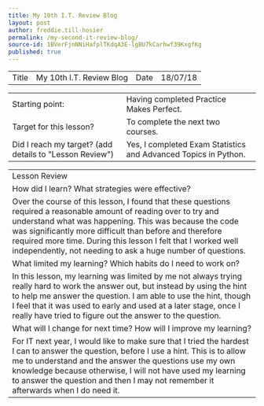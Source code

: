 ```yaml
---
title: My 10th I.T. Review Blog 
layout: post
author: freddie.till-hosier
permalink: /my-second-it-review-blog/
source-id: 1BVerFjnNNiHafplTKdqA3E-lgBU7kCarhwf39KxgfKg
published: true
---
```

<table>
  <tr>
    <td>Title</td>
    <td>My  10th I.T. Review Blog</td>
    <td>Date </td>
    <td>18/07/18</td>
  </tr>
</table>


<table>
  <tr>
    <td>Starting point:</td>
    <td>Having completed Practice Makes Perfect.</td>
  </tr>
  <tr>
    <td>Target for this lesson?</td>
    <td>To complete the next two courses.</td>
  </tr>
  <tr>
    <td>Did I reach my target?
(add details to "Lesson Review")</td>
    <td>Yes, I completed Exam Statistics and Advanced Topics in Python.</td>
  </tr>
</table>


<table>
  <tr>
    <td>Lesson Review</td>
  </tr>
  <tr>
    <td>How did I learn? What strategies were effective?</td>
  </tr>
  <tr>
    <td>Over the course of this lesson, I found that these questions required a reasonable amount of reading over to try and understand what was happening. This was because the code was significantly more difficult than before and therefore required more time. During this lesson I felt that I worked well independently, not needing to ask a huge number of questions.</td>
  </tr>
  <tr>
    <td>What limited my learning? Which habits do I need to work on?</td>
  </tr>
  <tr>
    <td>In this lesson, my learning was limited by me not always trying really hard to work the answer out, but instead by using the hint to help me answer the question. I am able to use the hint, though I feel that it was used to early and used at a later stage, once I really have tried to figure out the answer to the question.</td>
  </tr>
  <tr>
    <td>What will I change for next time? How will I improve my learning?</td>
  </tr>
  <tr>
    <td>For IT next year, I would like to make sure that I tried the hardest I can to answer the question, before I use a hint. This is to allow me to understand and the answer the questions use my own knowledge because otherwise, I will not have used my learning to answer the question and then I may not remember it afterwards when I do need it.</td>
  </tr>
</table>


